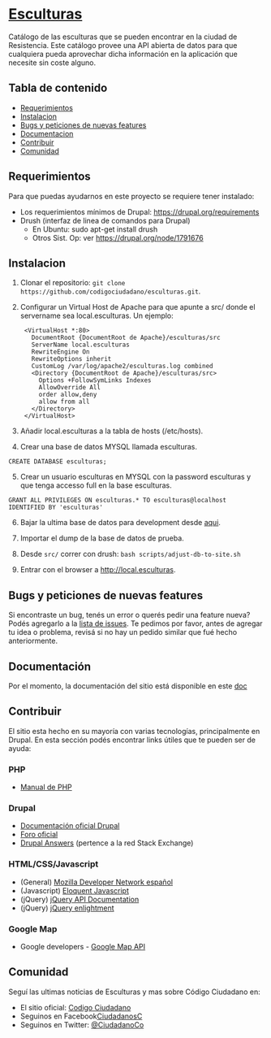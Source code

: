 # [Esculturas](https://github.com/codigociudadano/esculturas)

Catálogo de las esculturas que se pueden encontrar en la ciudad de Resistencia. Este catálogo provee una API abierta de datos para que cualquiera pueda aprovechar dicha información en la aplicación que necesite sin coste alguno.

## Tabla de contenido

 - [Requerimientos](#requerimientos)
 - [Instalacion](#instalacion)
 - [Bugs y peticiones de nuevas features](#Bugs-y-peticiones-de-nuevas-features)
 - [Documentacion](#documentacion)
 - [Contribuir](#contribuir)
 - [Comunidad](#comunidad)

## Requerimientos

Para que puedas ayudarnos en este proyecto se requiere tener instalado:
 - Los requerimientos mínimos de Drupal: https://drupal.org/requirements
 - Drush (interfaz de linea de comandos para Drupal)
   - En Ubuntu: sudo apt-get install drush
   - Otros Sist. Op: ver https://drupal.org/node/1791676

## Instalacion

1) Clonar el repositorio:  `git clone https://github.com/codigociudadano/esculturas.git`.

2) Configurar un Virtual Host de Apache para que apunte a src/ donde el servername sea local.esculturas. 
   Un ejemplo: 
   ```
    <VirtualHost *:80>      
      DocumentRoot {DocumentRoot de Apache}/esculturas/src
      ServerName local.esculturas
      RewriteEngine On
      RewriteOptions inherit
      CustomLog /var/log/apache2/esculturas.log combined
      <Directory {DocumentRoot de Apache}/esculturas/src>
        Options +FollowSymLinks Indexes
        AllowOverride All
        order allow,deny
        allow from all
      </Directory>
    </VirtualHost>
   ```

3) Añadir local.esculturas a la tabla de hosts (/etc/hosts).

4) Crear una base de datos MYSQL llamada esculturas.
   
  ````CREATE DATABASE esculturas;````

5) Crear un usuario esculturas en MYSQL con la password esculturas y que tenga accesso full en la base esculturas.
  
  ````GRANT ALL PRIVILEGES ON esculturas.* TO esculturas@localhost IDENTIFIED BY 'esculturas'````

6) Bajar la ultima base de datos para development desde [aqui](http://www.codigociudadano.co/downloads/esculturas/esculturasdb-latest.tar.gz).

7) Importar el dump de la base de datos de prueba.

8) Desde `src/` correr con drush: `bash scripts/adjust-db-to-site.sh`

9) Entrar con el browser a http://local.esculturas.

## Bugs y peticiones de nuevas features

Si encontraste un bug, tenés un error o querés pedir una feature nueva? Podés agregarlo a la [lista de issues](https://github.com/codigociudadano/esculturas/issues). Te pedimos por favor, antes de agregar tu idea o problema, revisá si no hay un pedido similar que fué hecho anteriormente.

## Documentación

Por el momento, la documentación del sitio está disponible en este [doc](https://github.com/codigociudadano/esculturas)

## Contribuir

El sitio esta hecho en su mayoría con varias tecnologías, principalmente en Drupal. En esta sección podés encontrar links útiles que te pueden ser de ayuda:

### PHP ####
 
 - [Manual de PHP](http://www.php.net/manual/es/)

### Drupal ###
 - [Documentación oficial Drupal](https://drupal.org/documentation)
 - [Foro oficial](https://drupal.org/forum)
 - [Drupal Answers](http://drupal.stackexchange.com/) (pertence a la red Stack Exchange)

### HTML/CSS/Javascript

 - (General) [Mozilla Developer Network español](https://developer.mozilla.org/es/)
 - (Javascript) [Eloquent Javascript](http://eloquentjavascript.net/contents.html)
 - (jQuery) [jQuery API Documentation](http://api.jquery.com/)
 - (jQuery) [jQuery enlightment](http://jqueryenlightenment.com/jquery_enlightenment.pdf)

### Google Map

 - Google developers - [Google Map API](https://developers.google.com/maps/)

## Comunidad

 Seguí las ultimas noticias de Esculturas y mas sobre Código Ciudadano en:
 - El sitio oficial: [Codigo Ciudadano](http://www.codigociudadano.co/)
 - Seguinos en Facebook[CiudadanosC](https://www.facebook.com/CiudadanosC)
 - Seguinos en Twitter: [@CiudadanoCo](https://twitter.com/CiudadanoCo)
